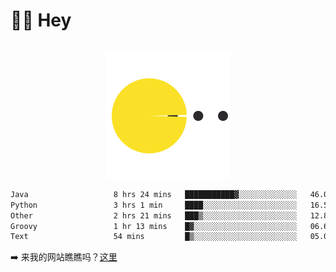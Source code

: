 
# 👋🏻 Hey
<div align="center">
	<br>
	<img src="https://raw.githubusercontent.com/Aniket965/Aniket965/master/pacman.svg?sanitize=true" width="200" height="200">
	<br>
</div>

<!--START_SECTION:waka-->

```txt
Java                   8 hrs 24 mins   ███████████▓░░░░░░░░░░░░░   46.09 %
Python                 3 hrs 1 min     ████░░░░░░░░░░░░░░░░░░░░░   16.53 %
Other                  2 hrs 21 mins   ███▒░░░░░░░░░░░░░░░░░░░░░   12.89 %
Groovy                 1 hr 13 mins    █▓░░░░░░░░░░░░░░░░░░░░░░░   06.68 %
Text                   54 mins         █▒░░░░░░░░░░░░░░░░░░░░░░░   05.01 %
```

<!--END_SECTION:waka-->

 ➡️  来我的网站瞧瞧吗？[这里](https://www.shaolongfei.com)
